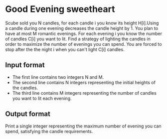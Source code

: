 # Good Evening sweetheart

Scube sold you N candles, for each candle i you know its height H[i]​. ​Using a candle during one evening decreases the candle height by 1. You plan to have at most M romantic evenings. For each evening i you know the number of candles C[i] you want to lit. Find a strategy of lighting the candles in order to maximize the number of evenings you can spend. You are forced to stop after the the night i when you can't light C[i] candles.

## Input format

- The first line contains two integers N and M.
- The second line contains N integers representing the initial heights of the candles.
- The third line contains M integers representing the number of candles you want to lit each evening.

## Output format

Print a single integer representing the maximum number of evening you can spend, satisfying the candle requirements.
